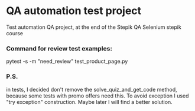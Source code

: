 # QA automation test project

Test automation QA project, at the end of the Stepik QA Selenium stepik course 

### Сommand for review test examples:
pytest -s -m "need_review" test_product_page.py

### P.S.
in tests, I decided don't remove the solve_quiz_and_get_code method,
because some tests with promo offers need this.
To avoid exception I used "try exception" construction.
Maybe later I will find a better solution.